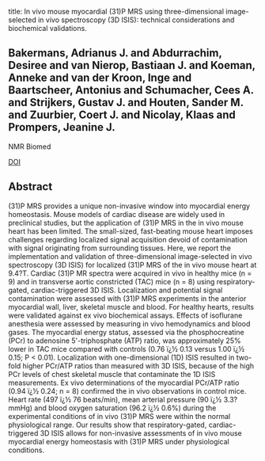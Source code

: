 title: In vivo mouse myocardial (31)P MRS using three-dimensional image-selected in vivo spectroscopy (3D ISIS): technical considerations and biochemical validations.

## Bakermans, Adrianus J. and Abdurrachim, Desiree and van Nierop, Bastiaan J. and Koeman, Anneke and van der Kroon, Inge and Baartscheer, Antonius and Schumacher, Cees A. and Strijkers, Gustav J. and Houten, Sander M. and Zuurbier, Coert J. and Nicolay, Klaas and Prompers, Jeanine J.
NMR Biomed

<a href="https://doi.org/10.1002/nbm.3371">DOI</a>

## Abstract
(31)P MRS provides a unique non-invasive window into myocardial energy homeostasis. Mouse models of cardiac disease are widely used in preclinical studies, but the application of (31)P MRS in the in vivo mouse heart has been limited. The small-sized, fast-beating mouse heart imposes challenges regarding localized signal acquisition devoid of contamination with signal originating from surrounding tissues. Here, we report the implementation and validation of three-dimensional image-selected in vivo spectroscopy (3D ISIS) for localized (31)P MRS of the in vivo mouse heart at 9.4?T. Cardiac (31)P MR spectra were acquired in vivo in healthy mice (n = 9) and in transverse aortic constricted (TAC) mice (n = 8) using respiratory-gated, cardiac-triggered 3D ISIS. Localization and potential signal contamination were assessed with (31)P MRS experiments in the anterior myocardial wall, liver, skeletal muscle and blood. For healthy hearts, results were validated against ex vivo biochemical assays. Effects of isoflurane anesthesia were assessed by measuring in vivo hemodynamics and blood gases. The myocardial energy status, assessed via the phosphocreatine (PCr) to adenosine 5'-triphosphate (ATP) ratio, was approximately 25% lower in TAC mice compared with controls (0.76 ï¿½ 0.13 versus 1.00 ï¿½ 0.15; P < 0.01). Localization with one-dimensional (1D) ISIS resulted in two-fold higher PCr/ATP ratios than measured with 3D ISIS, because of the high PCr levels of chest skeletal muscle that contaminate the 1D ISIS measurements. Ex vivo determinations of the myocardial PCr/ATP ratio (0.94 ï¿½ 0.24; n = 8) confirmed the in vivo observations in control mice. Heart rate (497 ï¿½ 76 beats/min), mean arterial pressure (90 ï¿½ 3.3?mmHg) and blood oxygen saturation (96.2 ï¿½ 0.6%) during the experimental conditions of in vivo (31)P MRS were within the normal physiological range. Our results show that respiratory-gated, cardiac-triggered 3D ISIS allows for non-invasive assessments of in vivo mouse myocardial energy homeostasis with (31)P MRS under physiological conditions.

